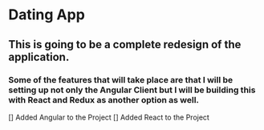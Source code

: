 # Dating App
## This is going to be a complete redesign of the application.
### Some of the features that will take place are that I will be setting up not only the Angular Client but I will be building this with React and Redux as another option as well.
[] Added Angular to the Project
[] Added React to the Project
